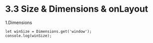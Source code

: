 # 3.3 Size & Dimensions & onLayout

1.Dimensions

```
let winSize = Dimensions.get('window');
console.log(winSize);
```